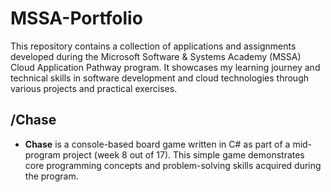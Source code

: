 # MSSA-Portfolio

This repository contains a collection of applications and assignments developed during the Microsoft Software & Systems Academy (MSSA) Cloud Application Pathway program. It showcases my learning journey and technical skills in software development and cloud technologies through various projects and practical exercises.

## /Chase

* **Chase** is a console-based board game written in C# as part of a mid-program project (week 8 out of 17). This simple game demonstrates core programming concepts and problem-solving skills acquired during the program.
